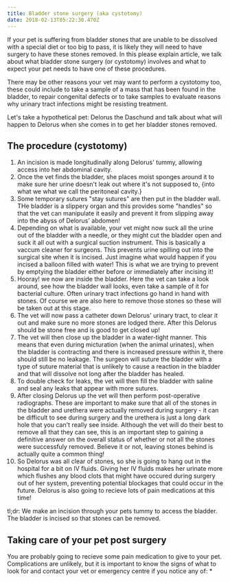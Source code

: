 ```yaml
---
title: Bladder stone surgery (aka cystotomy)
date: 2018-02-13T05:22:30.470Z
---
```

If your pet is suffering from bladder stones that are unable to be dissolved with a special diet or too big to pass, it is likely they will need to have surgery to have these stones removed. In this please explain article, we talk about what bladder stone surgery (or cystotomy) involves and what to expect your pet needs to have one of these procedures. 

There may be other reasons your vet may want to perform a cystotomy too, these could include to take a sample of a mass that has been found in the bladder, to repair congenital defects or to take samples to evaluate reasons why urinary tract infections might be resisting treatment. 

Let's take a hypothetical pet: Delorus the Daschund and talk about what will happen to Delorus when she comes in to get her bladder stones removed.

## The procedure (cystotomy)
1. An incision is made longitudinally along Delorus' tummy, allowing access into her abdominal cavity.   
2. Once the vet finds the bladder, she places moist sponges around it to make sure her urine doesn't leak out where it's not supposed to, {into what we what we call the peritoneal cavity.}
3. Some temporary sutures "stay sutures" are then put in the bladder wall. THe bladder is a slippery organ and this provides some "handles" so that the vet can manipulate it easily and prevent it from slipping away into the abyss of Delorus' abdomen! 
4. Depending on what is available, your vet might now suck all the urine out of the bladder with a needle, or they might cut the bladder open and suck it all out with a surgical suction instrument. This is basically a vaccum cleaner for surgeons. This prevents urine spilling out into the surgical site when it is incised. Just imagine what would happen if you incised a balloon filled with water! This is what we are trying to prevent by emptying the bladder either before or immediately after incising it!
5.  Hooray! we now are inside the bladder. Here the vet can take a look around, see how the bladder wall looks, even take a sample of it for bacterial culture. Often urinary tract infections go hand in hand with stones. Of course we are also here to remove those stones so these will be taken out at this stage. 
6. The vet will now pass a catheter down Delorus' urinary tract, to clear it out and make sure no more stones are lodged there. After this Delorus should be stone free and is good to get closed up! 
7. The vet will then close up the bladder in a water-tight manner. This means that even during micturation (when the animal urinates), when the bladder is contracting and there is increased pressure within it, there should still be no leakage. The surgeon will suture the bladder with a type of suture material that is unlikely to cause a reaction in the bladder and that will dissolve not long after the bladder has healed. 
8. To double check for leaks, the vet will then fill the bladder with saline and seal any leaks that appear with more sutures.
9. After closing Delorus up the vet will then perform post-operative radiographs. These are important to make sure that all of the stones in the bladder and urethera were actually removed during surgery - it can be difficult to see during surgery and the urethera is just a long dark hole that you can't really see inside. Although the vet will do their best to remove all that they can see, this is an important step to gaining a definitive answer on the overall status of whether or not all the stones were successfuly removed. Believe it or not, leaving stones behind is actually quite a common thing! 
10. So Delorus was all clear of stones, so she is going to hang out in the hospital for a bit on IV fluids. Giving her IV fluids makes her urinate more which flushes any blood clots that might have occured during surgery out of her system, preventing potential blockages that could occur in the future. Delorus is also going to recieve lots of pain medications at this time!

tl;dr: We make an incision through your pets tummy to access the bladder. The bladder is incised so that stones can be removed.

## Taking care of your pet post surgery
You are probably going to recieve some pain medication to give to your pet.
Complications are unlikely, but it is important to know the signs of what to look for and contact your vet or emergency centre if you notice any of:
* 



